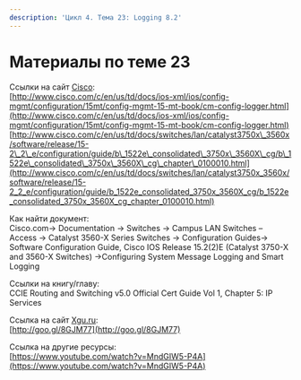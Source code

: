 ```yaml
---
description: 'Цикл 4. Тема 23: Logging 8.2'
---
```


# Материалы по теме 23

Ссылки на сайт [Cisco](http://www.cisco.com/):  
[http://www.cisco.com/c/en/us/td/docs/ios-xml/ios/config-mgmt/configuration/15mt/config-mgmt-15-mt-book/cm-config-logger.html](http://www.cisco.com/c/en/us/td/docs/ios-xml/ios/config-mgmt/configuration/15mt/config-mgmt-15-mt-book/cm-config-logger.html)  
[http://www.cisco.com/c/en/us/td/docs/switches/lan/catalyst3750x\_3560x/software/release/15-2\_2\_e/configuration/guide/b\_1522e\_consolidated\_3750x\_3560X\_cg/b\_1522e\_consolidated\_3750x\_3560X\_cg\_chapter\_0100010.html](http://www.cisco.com/c/en/us/td/docs/switches/lan/catalyst3750x_3560x/software/release/15-2_2_e/configuration/guide/b_1522e_consolidated_3750x_3560X_cg/b_1522e_consolidated_3750x_3560X_cg_chapter_0100010.html)

Как найти документ:  
Cisco.com→ Documentation → Switches → Campus LAN Switches – Access → Catalyst 3560-X Series Switches → Configuration Guides→ Software Configuration Guide, Cisco IOS Release 15.2\(2\)E \(Catalyst 3750-X and 3560-X Switches\) →Configuring System Message Logging and Smart Logging

Ссылки на книгу/главу:  
CCIE Routing and Switching v5.0 Official Cert Guide Vol 1, Chapter 5: IP Services

Ссылка на сайт [Xgu.ru](http://www.xgu.ru/):  
[http://goo.gl/8GJM77](http://goo.gl/8GJM77)

Ссылка на другие ресурсы:  
[https://www.youtube.com/watch?v=MndGIW5-P4A](https://www.youtube.com/watch?v=MndGIW5-P4A)  


